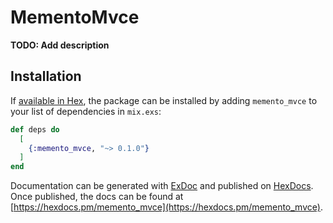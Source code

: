 # MementoMvce

**TODO: Add description**

## Installation

If [available in Hex](https://hex.pm/docs/publish), the package can be installed
by adding `memento_mvce` to your list of dependencies in `mix.exs`:

```elixir
def deps do
  [
    {:memento_mvce, "~> 0.1.0"}
  ]
end
```

Documentation can be generated with [ExDoc](https://github.com/elixir-lang/ex_doc)
and published on [HexDocs](https://hexdocs.pm). Once published, the docs can
be found at [https://hexdocs.pm/memento_mvce](https://hexdocs.pm/memento_mvce).

